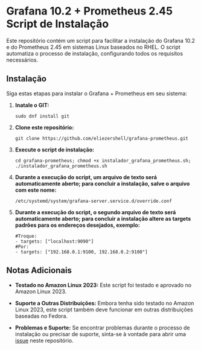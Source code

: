 # Grafana 10.2 + Prometheus 2.45 Script de Instalação

Este repositório contém um script para facilitar a instalação do Grafana 10.2 e do Prometheus 2.45 em sistemas Linux baseados no RHEL. O script automatiza o processo de instalação, configurando todos os requisitos necessários.

## Instalação

Siga estas etapas para instalar o Grafana + Prometheus em seu sistema:

1. **Inatale o GIT:**
   ```
   sudo dnf install git
   ```

1. **Clone este repositório:**
   ```
   git clone https://github.com/eliezershell/grafana-prometheus.git
   ```

2. **Execute o script de instalação:**
   ```
   cd grafana-prometheus; chmod +x instalador_grafana_prometheus.sh; ./instalador_grafana_prometheus.sh
   ```

2. **Durante a execução do script, um arquivo de texto será automaticamente aberto; para concluir a instalação, salve o arquivo com este nome:**
   ```
   /etc/systemd/system/grafana-server.service.d/override.conf
   ```

2. **Durante a execução do script, o segundo arquivo de texto será automaticamente aberto; para concluir a instalação altere as targets padrões para os endereços desejados, exemplo:**
   ```
   #Troque:
   - targets: ["localhost:9090"]
   #Por:
   - targets: ["192.168.0.1:9100, 192.168.0.2:9100"]
   ```
   
## Notas Adicionais

- **Testado no Amazon Linux 2023:** Este script foi testado e aprovado no Amazon Linux 2023.
  
- **Suporte a Outras Distribuições:** Embora tenha sido testado no Amazon Linux 2023, este script também deve funcionar em outras distribuições baseadas no Fedora.

- **Problemas e Suporte:** Se encontrar problemas durante o processo de instalação ou precisar de suporte, sinta-se à vontade para abrir uma [issue](https://github.com/eliezershell/grafana-prometheus/issues) neste repositório.

